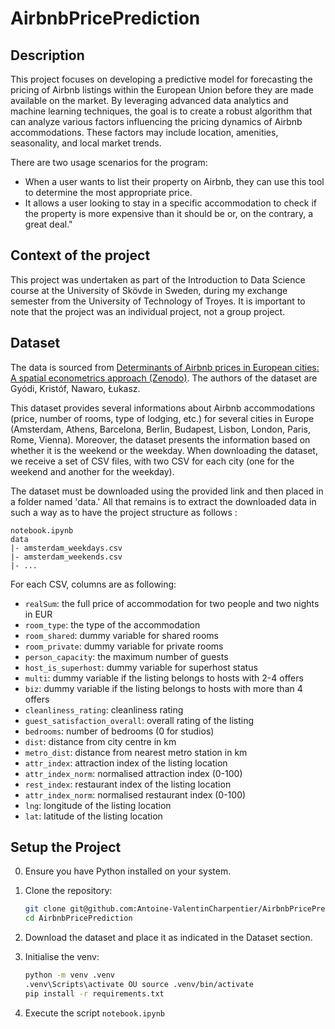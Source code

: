 # AirbnbPricePrediction

## Description
This project focuses on developing a predictive model for forecasting the pricing of Airbnb listings within the European Union before they are made available on the market. By leveraging advanced data analytics and machine learning techniques, the goal is to create a robust algorithm that can analyze various factors influencing the pricing dynamics of Airbnb accommodations. These factors may include location, amenities, seasonality, and local market trends. 

There are two usage scenarios for the program:
- When a user wants to list their property on Airbnb, they can use this tool to determine the most appropriate price.
- It allows a user looking to stay in a specific accommodation to check if the property is more expensive than it should be or, on the contrary, a great deal."

## Context of the project

This project was undertaken as part of the Introduction to Data Science course at the University of Skövde in Sweden, during my exchange semester from the University of Technology of Troyes. It is important to note that the project was an individual project, not a group project.

## Dataset

The data is sourced from [Determinants of Airbnb prices in European cities: A spatial econometrics approach (Zenodo)](https://zenodo.org/records/4446043#.Y9Y9ENJBwUE).
The authors of the dataset are Gyódi, Kristóf, Nawaro, Łukasz.

This dataset provides several informations about Airbnb accommodations (price, number of rooms, type of lodging, etc.) for several cities in Europe (Amsterdam, Athens, Barcelona, Berlin, Budapest, Lisbon, London, Paris, Rome, Vienna). Moreover, the dataset presents the information based on whether it is the weekend or the weekday. When downloading the dataset, we receive a set of CSV files, with two CSV for each city (one for the weekend and another for the weekday).

The dataset must be downloaded using the provided link and then placed in a folder named 'data.' All that remains is to extract the downloaded data in such a way as to have the project structure as follows :
```
notebook.ipynb
data
|- amsterdam_weekdays.csv
|- amsterdam_weekends.csv
|- ...
```

For each CSV, columns are as following:
- ``realSum``: the full price of accommodation for two people and two nights in EUR
- ``room_type``: the type of the accommodation 
- ``room_shared``: dummy variable for shared rooms
- ``room_private``: dummy variable for private rooms
- ``person_capacity``: the maximum number of guests 
- ``host_is_superhost``: dummy variable for superhost status
- ``multi``: dummy variable if the listing belongs to hosts with 2-4 offers
- ``biz``: dummy variable if the listing belongs to hosts with more than 4 offers
- ``cleanliness_rating``: cleanliness rating
- ``guest_satisfaction_overall``: overall rating of the listing
- ``bedrooms``: number of bedrooms (0 for studios)
- ``dist``: distance from city centre in km
- ``metro_dist``: distance from nearest metro station in km
- ``attr_index``: attraction index of the listing location
- ``attr_index_norm``: normalised attraction index (0-100)
- ``rest_index``: restaurant index of the listing location
- ``attr_index_norm``: normalised restaurant index (0-100)
- ``lng``: longitude of the listing location
- ``lat``: latitude of the listing location

## Setup the Project
0. Ensure you have Python installed on your system. 

1. Clone the repository:
    ```bash
    git clone git@github.com:Antoine-ValentinCharpentier/AirbnbPricePrediction.git
    cd AirbnbPricePrediction
    ```

2. Download the dataset and place it as indicated in the Dataset section.
    
3. Initialise the venv:
    ```bash
    python -m venv .venv
    .venv\Scripts\activate OU source .venv/bin/activate
    pip install -r requirements.txt
    ```

4. Execute the script ``notebook.ipynb``
